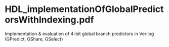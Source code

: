 # HDL_implementationOfGlobalPredictorsWithIndexing.pdf
Implementation &amp; evaluation of 4-bit global branch predictors in Verilog (GPredict, GShare, GSelect)
